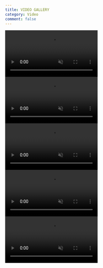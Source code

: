 ```yaml
---
title: VIDEO GALLERY
category: Video
comment: false
---
```


   <div class="container">
        <div class="videos">
            <video class="active" src="https://previews.customer.envatousercontent.com/files/24f4d0f3-6aa2-4f33-8124-40a5d9608e4a/video_preview_h264.mp4" muted></video>
            <video src="https://previews.customer.envatousercontent.com/files/98549940-01d7-46dd-bb95-49928e091e3e/video_preview_h264.mp4" muted></video>
            <video src="https://alfazzafashion.github.io/assets/videos/vid2.mp4" muted></video>
            <video src="https://alfazzafashion.github.io/assets/videos/vid3.mp4" muted></video>
        </div>
        <div class="main-video">
            <video src="https://previews.customer.envatousercontent.com/files/98549940-01d7-46dd-bb95-49928e091e3e/video_preview_h264.mp4" muted controls autoplay></video>
        </div>
    <div class="overlay">
    </div>
    </div>

<script>
   $(document).ready(function(){
      $('.videos video').click(function(){
         $(this).addClass('active').siblings().removeClass('active');
            var src = $(this).attr('src');
               $('.main-video video').attr('src',src);
            });
         });
</script>
